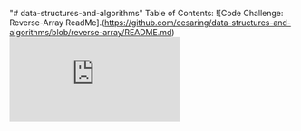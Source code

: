 "# data-structures-and-algorithms" 
Table of Contents:
![Code Challenge: Reverse-Array ReadMe].(https://github.com/cesaring/data-structures-and-algorithms/blob/reverse-array/README.md)
![Code Challenge: Array-Shift-Insert ReadMe](https://github.com/cesaring/data-structures-and-algorithms/blob/array-insert-shift/readme.md)
